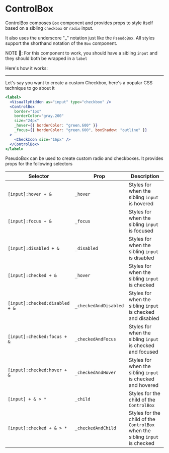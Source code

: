 # ControlBox

ControlBox composes `Box` component and provides props to style itself based on
a sibling `checkbox` or `radio` input.

It also uses the underscore "\_" notation just like the `PseudoBox`. All styles
support the shorthand notation of the `Box` component.

NOTE 🚨: For this component to work, you should have a sibling `input` and they
should both be wrapped in a `label`

Here's how it works:

---

Let's say you want to create a custom Checkbox, here's a popular CSS technique
to go about it

```jsx
<label>
  <VisuallyHidden as="input" type="checkbox" />
  <ControlBox
    border="1px"
    borderColor="gray.200"
    size="24px"
    _hover={{ borderColor: "green.600" }}
    _focus={{ borderColor: "green.600", boxShadow: "outline" }}
  >
    <CheckIcon size="16px" />
  </ControlBox>
</label>
```

PseudoBox can be used to create custom radio and checkboxes. It provides props
for the following selectors

| Selector                       | Prop                  | Description                                                                  |
| ------------------------------ | --------------------- | ---------------------------------------------------------------------------- |
| `[input]:hover + &`            | `_hover`              | Styles for when the sibling `input` is hovered                               |
| `[input]:focus + &`            | `_focus`              | Styles for when the sibling `input` is focused                               |
| `[input]:disabled + &`         | `_disabled`           | Styles for when the sibling `input` is disabled                              |
| `[input]:checked + &`          | `_hover`              | Styles for when the sibling `input` is checked                               |
| `[input]:checked:disabled + &` | `_checkedAndDisabled` | Styles for when the sibling `input` is checked and disabled                  |
| `[input]:checked:focus + &`    | `_checkedAndFocus`    | Styles for when the sibling `input` is checked and focused                   |
| `[input]:checked:hover + &`    | `_checkedAndHover`    | Styles for when the sibling `input` is checked and hovered                   |
| `[input] + & > *`              | `_child`              | Styles for the child of the `ControlBox`                                     |
| `[input]:checked + & > *`      | `_checkedAndChild`    | Styles for the child of the `ControlBox` when the sibling `input` is checked |
